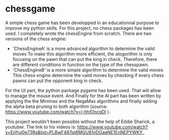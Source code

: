 # chessgame
A simple chess game has been developped in an educationnal purpose to improve my python skills.
For this project, no chess packages has been used. I completely wrote the chessEngine from scratch. There are two versions of the chess engine: 
  - 'ChessEngineA' is a more advanced algorithm to determine the valid moves
  To make this algorithm more efficient, the alogorithm is only focusing on the pawn that can put the king in check. Therefore, there are different conditions in function on the type of the chesspawn.
  - 'ChessEngineB' is a more simple algorithm to determine the valid moves
  This chess engine determine the valid moves by checking if every chess pawns can put the opponent king in check.

For the UI part, the python package pygame has been used. That will allow to manage the mouse event.
And Finally for the AI part has been written by applying the the Minimax and the NegaMax algorithms and finally adding the alpha beta pruning to both algorithm (source: https://www.youtube.com/watch?v=l-hh51ncgDI ).


This project wouldn't been possible without the help of Eddie Sharick, a youtuber. The link to his videos is:
https://www.youtube.com/watch?v=EnYui0e73Rs&list=PLBwF487qi8MGU81nDGaeNE1EnNEPYWKY_
